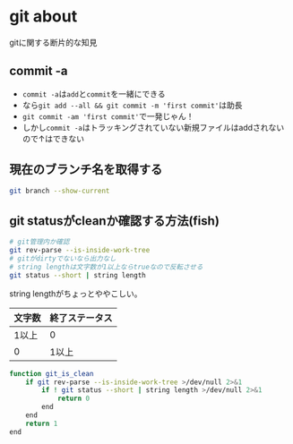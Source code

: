 # git about

gitに関する断片的な知見

## commit -a

- `commit -a`は`add`と`commit`を一緒にできる
- なら`git add --all && git commit -m 'first commit'`は助長
- `git commit -am 'first commit'`で一発じゃん！
- しかし`commit -a`はトラッキングされていない新規ファイルはaddされないので↑はできない

## 現在のブランチ名を取得する

```bash
git branch --show-current
```

## git statusがcleanか確認する方法(fish)

```bash
# git管理内か確認
git rev-parse --is-inside-work-tree
# gitがdirtyでないなら出力なし
# string lengthは文字数が1以上ならtrueなので反転させる
git status --short | string length
```

string lengthがちょっとややこしい。

| 文字数 | 終了ステータス |
|:-------|:----------|
| 1以上  | 0         |
| 0      | 1以上     |

```bash
function git_is_clean
    if git rev-parse --is-inside-work-tree >/dev/null 2>&1
        if ! git status --short | string length >/dev/null 2>&1
            return 0
        end
    end
    return 1
end
```
